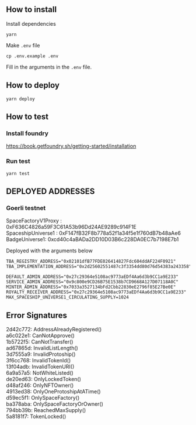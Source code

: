 
## How to install
Install dependencies
```
yarn
```
Make `.env` file
```
cp .env.example .env
```
Fill in the arguments in the `.env` file. 

## How to deploy
```
yarn deploy
```

## How to test
### Install foundry  
https://book.getfoundry.sh/getting-started/installation
### Run test  
```
yarn test
```


## DEPLOYED ADDRESSES

### Goerli testnet

SpaceFactoryV1Proxy : 0xF636C4826a59F3C61A53b96Dd24AE9289c914F1E  
SpaceshipUniverse1 : 0xF147fB32F8b778a52f1a34f5e1f760dB7b48aAe6  
BadgeUniverse1: 0xcd40c4aBADa2DD10D03B6c228DA0EC7b7198E7b1  

Deployed with the arguments below
```
TBA_REGISTRY_ADDRESS="0x02101dfB77FDE026414827Fdc604ddAF224F0921"
TBA_IMPLEMENTATION_ADDRESS="0x2d25602551487c3f3354dd80d76d54383a243358"

DEFAULT_ADMIN_ADDRESS="0x27c29364e5108ac9773aEDf4Aa6d3b9CC1a9E233"  
SERVICE_ADMIN_ADDRESS="0x9c800e9CD26B75E1538b7CD9668A127D07118A0C"  
MINTER_ADMIN_ADDRESS="0x7033a3527134bFd2Cbb22830eE2796f85E27Be0E"  
ROYALTY_RECEIVER_ADDRESS="0x27c29364e5108ac9773aEDf4Aa6d3b9CC1a9E233"  
MAX_SPACESHIP_UNIVERSE1_CIRCULATING_SUPPLY=1024  
```

## Error Signatures

2d42c772: AddressAlreadyRegistered()  
a6c022e1: CanNotApprove()  
1b5722f5: CanNotTransfer()  
ad67865d: InvalidListLength()  
3d7555a9: InvalidProtoship()  
3f6cc768: InvalidTokenId()  
13f04adb: InvalidTokenURI()  
6a9a57a5: NotWhiteListed()  
de20ed63: OnlyLockedToken()  
d48af246: OnlyNFTOwner()  
4913ed38: OnlyOneProtoshipAtATime()  
d59ec5f1: OnlySpaceFactory()  
ba378aba: OnlySpaceFactoryOrOwner()  
794bb39b: ReachedMaxSupply()  
5a8181f7: TokenLocked()  

